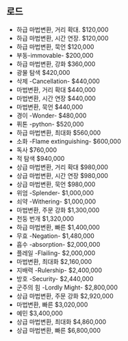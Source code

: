 ## 로드
- 하급 마법변환, 거리 확대. 	 $120,000 
- 하급 마법변환, 시간 연장.	 $120,000 
- 하급 마법변환, 묵언	 $120,000 
- 부동-immovable-	 $200,000 
- 하급 마법변환, 강화	 $360,000 
- 광물 탐색	 $420,000 
- 삭제 -Cancellation-	 $440,000 
- 마법변환, 거리 확대	 $440,000 
- 마법변환, 시간 연장	 $440,000 
- 마법변환, 묵언	 $440,000 
- 경이 -Wonder-	 $480,000 
- 퓌톤 -python-	 $520,000 
- 하급 마법변환, 최대화	 $560,000 
- 소화 -Flame extinguishing-	 $600,000 
- 독사	 $760,000 
- 적 탐색	 $940,000 
- 상급 마법변환, 거리 확대	 $980,000 
- 상급 마법변환, 시간 연장	 $980,000 
- 상급 마법변환, 묵언	 $980,000 
- 위엄 -Splender-	 $1,000,000 
- 쇠약 -Withering-	 $1,000,000 
- 마법변환, 주문 강화	 $1,300,000 
- 천둥 번개	 $1,320,000 
- 하급 마법변환, 빠른	 $1,400,000 
- 무효 -Negation-	 $1,480,000 
- 흡수 -absorption-	 $2,000,000 
- 플레일 -Flailing-	 $2,000,000 
- 마법변환, 최대화	 $2,160,000 
- 지배력 -Rulership-	 $2,400,000 
- 방호 -Security-	 $2,440,000 
- 군주의 힘 -Lordly Might-	 $2,800,000 
- 상급 마법변환, 주문 강화	 $2,920,000 
- 마법변환, 빠른	 $3,020,000 
- 예민	 $3,400,000 
- 상급 마법변환, 최대화	 $4,860,000 
- 상급 마법변환, 빠른	 $6,800,000 
